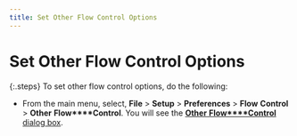 ```yaml
---
title: Set Other Flow Control Options
---
```


# Set Other Flow Control Options


{:.steps}
To set  other flow control options, do the following:

- From the main  menu, select, **File** > **Setup** > **Preferences**  > **Flow** **Control**  > **Other** **Flow****Control**. You will see the [**Other** **Flow****Control** dialog box]({{site.bp_baseurl}}/other-flow-control/the-other-flow-control-dialog-box/other_flow_control_dialog_box_step_by_step.html).

